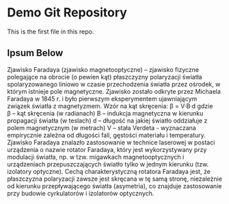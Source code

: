 # Demo Git Repository

This is the first file in this repo.

## Ipsum Below

Zjawisko Faradaya (zjawisko magnetooptyczne) – zjawisko fizyczne polegające na obrocie (o pewien kąt) płaszczyzny polaryzacji światła spolaryzowanego liniowo w czasie przechodzenia światła przez ośrodek, w którym istnieje pole magnetyczne.
Zjawisko zostało odkryte przez Michaela Faradaya w 1845 r. i było pierwszym eksperymentem ujawniającym związek światła z magnetyzmem.
Wzór na kąt skręcenia:
β = V·B·d
gdzie
β – kąt skręcenia (w radianach)
B – indukcja magnetyczna w kierunku propagacji światła (w teslach)
d – długość na jakiej światło oddziałuje z polem magnetycznym (w metrach)
V – stała Verdeta - wyznaczana empirycznie zależna od długości fali, gęstości materiału i temperatury.
Zjawisko Faradaya znalazło zastosowanie w technice laserowej w postaci urządzenia o nazwie rotator Faradaya, który jest wykorzystywany przy modulacji światła, np. w tzw. migawkach magnetooptycznych i urządzeniach przepuszczających światło tylko w jednym kierunku (tzw. izolatory optyczne). Cechą charakterystyczną rotatora Faradaya jest, że płaszczyzna polaryzacji zawsze jest skręcana w tę samą stronę, niezależnie od kierunku przepływającego światła (asymetria), co znajduje zastosowanie przy budowie cyrkulatorów i izolatorów optycznych.
